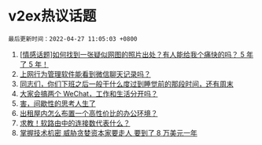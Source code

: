 # v2ex热议话题

`最后更新时间：2022-04-27 11:05:03 +0800`

1. [[情感话题]如何找到一张疑似网图的照片出处？有人能给我个痛快的吗？ 5 年了 5 年！](https://www.v2ex.com/t/849472)
1. [上网行为管理软件能看到微信聊天记录吗？](https://www.v2ex.com/t/849327)
1. [同志们，你们下班之后一般干什么度过到睡觉前的那段时间，还有周末](https://www.v2ex.com/t/849477)
1. [大家会搞两个 WeChat，工作和生活分开吗？](https://www.v2ex.com/t/849475)
1. [害，间歇性的思考人生了](https://www.v2ex.com/t/849366)
1. [出租屋内怎么布置一个高性价比的办公环境？](https://www.v2ex.com/t/849342)
1. [求教！软路由中的连接数代表什么？](https://www.v2ex.com/t/849311)
1. [掌握技术机密 威胁贪婪资本家要走人 要到了 8 万美元一年](https://www.v2ex.com/t/849471)


